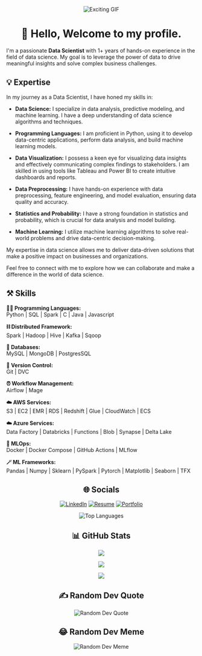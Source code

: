 <link rel="stylesheet" type="text/css" href="URL_TO_YOUR_CUSTOM.CSS_FILE">
<p align="center">
  <img src="https://media.tenor.com/oE-eMpmCEBoAAAAi/hacker-programming.gif" alt="Exciting GIF">
</p>

<h1 align="center">👋 Hello, Welcome to my profile.</h1>

I'm a passionate <b>Data Scientist</b> with 1+ years of hands-on experience in the field of data science. My goal is to leverage the power of data to drive meaningful insights and solve complex business challenges.

## 💡 Expertise

In my journey as a Data Scientist, I have honed my skills in:

- **Data Science:** I specialize in data analysis, predictive modeling, and machine learning. I have a deep understanding of data science algorithms and techniques.

- **Programming Languages:** I am proficient in Python, using it to develop data-centric applications, perform data analysis, and build machine learning models.

- **Data Visualization:** I possess a keen eye for visualizing data insights and effectively communicating complex findings to stakeholders. I am skilled in using tools like Tableau and Power BI to create intuitive dashboards and reports.

- **Data Preprocessing:** I have hands-on experience with data preprocessing, feature engineering, and model evaluation, ensuring data quality and accuracy.

- **Statistics and Probability:** I have a strong foundation in statistics and probability, which is crucial for data analysis and model building.

- **Machine Learning:** I utilize machine learning algorithms to solve real-world problems and drive data-centric decision-making.

My expertise in data science allows me to deliver data-driven solutions that make a positive impact on businesses and organizations.

Feel free to connect with me to explore how we can collaborate and make a difference in the world of data science.

<div class="skills-section">
  
## ⚒️ Skills

<b> 🧑‍💻 Programming Languages: </b><br>
Python | SQL | Spark | C | Java  | Javascript

<b> ⛓️ Distributed Framework: </b><br>
Spark | Hadoop | Hive | Kafka | Sqoop

<b> 💾 Databases: </b><br>
MySQL | MongoDB | PostgresSQL

<b> 🧬 Version Control: </b><br>
Git | DVC 

<b> ⏰ Workflow Management: </b><br>
Airflow | Mage

<b> ☁️ AWS Services: </b> <br>
S3 | EC2 | EMR | RDS | Redshift | Glue | CloudWatch | ECS

<b> ☁️ Azure Services: </b><br>
Data Factory | Databricks | Functions | Blob | Synapse | Delta Lake

<b> 🚀 MLOps: </b><br>
Docker | Docker Compose | GitHub Actions | MLflow

<b> 🪄 ML Frameworks: </b><br>
Pandas | Numpy | Sklearn | PySpark | Pytorch | Matplotlib | Seaborn | TFX

</div>

<div align="center">

## 🌐 Socials

[![LinkedIn](https://img.shields.io/badge/LinkedIn-%230077B5.svg?logo=linkedin&logoColor=white)](https://www.linkedin.com/in/abhijit-rajkumar-50b641213/)
[![Resume](https://img.shields.io/badge/Resume-%230077B5.svg?logo=resume&logoColor=white)](https://drive.google.com/file/d/1-1xWQ1xkKOkEI6DWvWy0JowTCNC_39DK/view?usp=sharing)
[![Portfolio](https://img.shields.io/badge/Portfolio-%230077B5.svg?logo=portfolio&logoColor=white)](https://abhijit1102.github.io)

![Top Languages](https://github-readme-stats.vercel.app/api/top-langs/?username=Abhijit1102&theme=radical&hide_border=false&include_all_commits=false&count_private=false&layout=compact)

## 📊 GitHub Stats

![](https://github-readme-stats.vercel.app/api?username=Abhijit1102&theme=radical&hide_border=false&include_all_commits=false&count_private=false)

![](https://github-readme-streak-stats.herokuapp.com/?user=Abhijit1102&theme=radical&hide_border=false)

![](https://github-readme-stats.vercel.app/api/top-langs/?username=Abhijit1102&theme=radical&hide_border=false&include_all_commits=false&count_private=false&layout=compact)

## ✍️ Random Dev Quote

![Random Dev Quote](https://quotes-github-readme.vercel.app/api?type=horizontal&theme=radical)

## 😂 Random Dev Meme

![Random Dev Meme](https://randommeme-five.vercel.app/)

</div>
